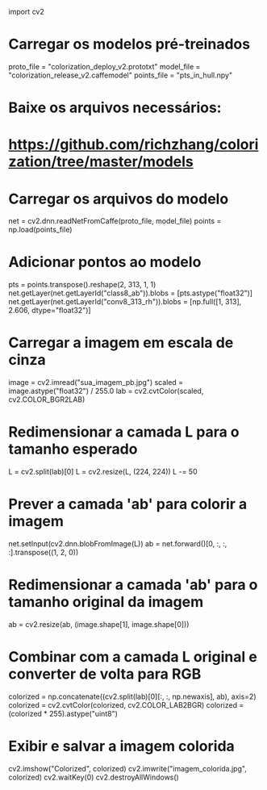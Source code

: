 import cv2

# Carregar os modelos pré-treinados
proto_file = "colorization_deploy_v2.prototxt"
model_file = "colorization_release_v2.caffemodel"
points_file = "pts_in_hull.npy"

# Baixe os arquivos necessários:
# https://github.com/richzhang/colorization/tree/master/models

# Carregar os arquivos do modelo
net = cv2.dnn.readNetFromCaffe(proto_file, model_file)
points = np.load(points_file)

# Adicionar pontos ao modelo
pts = points.transpose().reshape(2, 313, 1, 1)
net.getLayer(net.getLayerId("class8_ab")).blobs = [pts.astype("float32")]
net.getLayer(net.getLayerId("conv8_313_rh")).blobs = [np.full([1, 313], 2.606, dtype="float32")]

# Carregar a imagem em escala de cinza
image = cv2.imread("sua_imagem_pb.jpg")
scaled = image.astype("float32") / 255.0
lab = cv2.cvtColor(scaled, cv2.COLOR_BGR2LAB)

# Redimensionar a camada L para o tamanho esperado
L = cv2.split(lab)[0]
L = cv2.resize(L, (224, 224))
L -= 50

# Prever a camada 'ab' para colorir a imagem
net.setInput(cv2.dnn.blobFromImage(L))
ab = net.forward()[0, :, :, :].transpose((1, 2, 0))

# Redimensionar a camada 'ab' para o tamanho original da imagem
ab = cv2.resize(ab, (image.shape[1], image.shape[0]))

# Combinar com a camada L original e converter de volta para RGB
colorized = np.concatenate((cv2.split(lab)[0][:, :, np.newaxis], ab), axis=2)
colorized = cv2.cvtColor(colorized, cv2.COLOR_LAB2BGR)
colorized = (colorized * 255).astype("uint8")

# Exibir e salvar a imagem colorida
cv2.imshow("Colorized", colorized)
cv2.imwrite("imagem_colorida.jpg", colorized)
cv2.waitKey(0)
cv2.destroyAllWindows()

